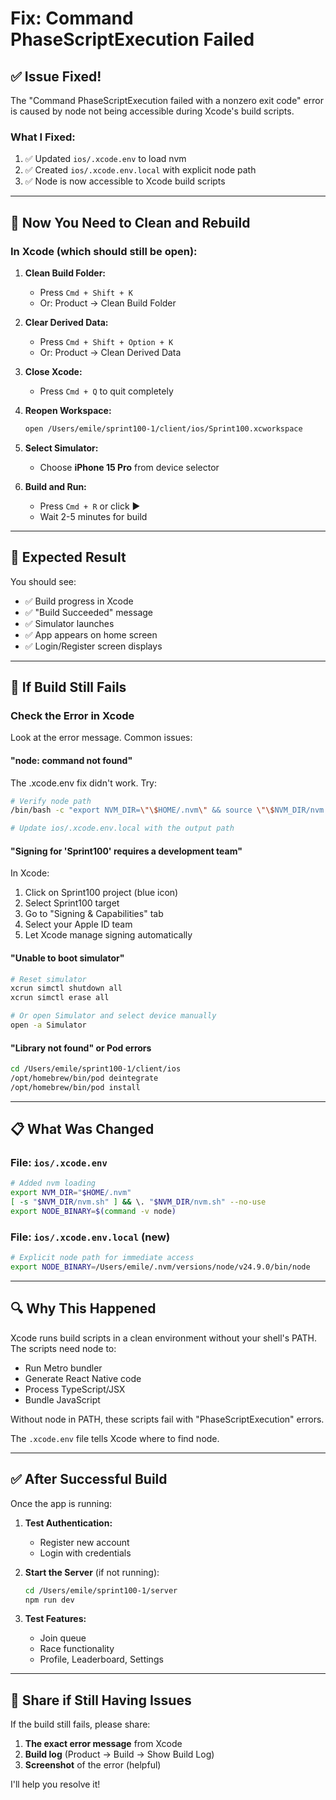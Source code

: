 # Fix: Command PhaseScriptExecution Failed

## ✅ Issue Fixed!

The "Command PhaseScriptExecution failed with a nonzero exit code" error is caused by node not being accessible during Xcode's build scripts.

### What I Fixed:
1. ✅ Updated `ios/.xcode.env` to load nvm
2. ✅ Created `ios/.xcode.env.local` with explicit node path
3. ✅ Node is now accessible to Xcode build scripts

---

## 🔄 Now You Need to Clean and Rebuild

### In Xcode (which should still be open):

1. **Clean Build Folder:**
   - Press `Cmd + Shift + K`
   - Or: Product → Clean Build Folder

2. **Clear Derived Data:**
   - Press `Cmd + Shift + Option + K`
   - Or: Product → Clean Derived Data

3. **Close Xcode:**
   - Press `Cmd + Q` to quit completely

4. **Reopen Workspace:**
   ```bash
   open /Users/emile/sprint100-1/client/ios/Sprint100.xcworkspace
   ```

5. **Select Simulator:**
   - Choose **iPhone 15 Pro** from device selector

6. **Build and Run:**
   - Press `Cmd + R` or click ▶️
   - Wait 2-5 minutes for build

---

## 🎯 Expected Result

You should see:
- ✅ Build progress in Xcode
- ✅ "Build Succeeded" message
- ✅ Simulator launches
- ✅ App appears on home screen
- ✅ Login/Register screen displays

---

## 🐛 If Build Still Fails

### Check the Error in Xcode

Look at the error message. Common issues:

#### "node: command not found"
The .xcode.env fix didn't work. Try:
```bash
# Verify node path
/bin/bash -c "export NVM_DIR=\"\$HOME/.nvm\" && source \"\$NVM_DIR/nvm.sh\" && which node"

# Update ios/.xcode.env.local with the output path
```

#### "Signing for 'Sprint100' requires a development team"
In Xcode:
1. Click on Sprint100 project (blue icon)
2. Select Sprint100 target
3. Go to "Signing & Capabilities" tab
4. Select your Apple ID team
5. Let Xcode manage signing automatically

#### "Unable to boot simulator"
```bash
# Reset simulator
xcrun simctl shutdown all
xcrun simctl erase all

# Or open Simulator and select device manually
open -a Simulator
```

#### "Library not found" or Pod errors
```bash
cd /Users/emile/sprint100-1/client/ios
/opt/homebrew/bin/pod deintegrate
/opt/homebrew/bin/pod install
```

---

## 📋 What Was Changed

### File: `ios/.xcode.env`
```bash
# Added nvm loading
export NVM_DIR="$HOME/.nvm"
[ -s "$NVM_DIR/nvm.sh" ] && \. "$NVM_DIR/nvm.sh" --no-use
export NODE_BINARY=$(command -v node)
```

### File: `ios/.xcode.env.local` (new)
```bash
# Explicit node path for immediate access
export NODE_BINARY=/Users/emile/.nvm/versions/node/v24.9.0/bin/node
```

---

## 🔍 Why This Happened

Xcode runs build scripts in a clean environment without your shell's PATH. The scripts need node to:
- Run Metro bundler
- Generate React Native code
- Process TypeScript/JSX
- Bundle JavaScript

Without node in PATH, these scripts fail with "PhaseScriptExecution" errors.

The `.xcode.env` file tells Xcode where to find node.

---

## ✅ After Successful Build

Once the app is running:

1. **Test Authentication:**
   - Register new account
   - Login with credentials

2. **Start the Server** (if not running):
   ```bash
   cd /Users/emile/sprint100-1/server
   npm run dev
   ```

3. **Test Features:**
   - Join queue
   - Race functionality
   - Profile, Leaderboard, Settings

---

## 📝 Share if Still Having Issues

If the build still fails, please share:

1. **The exact error message** from Xcode
2. **Build log** (Product → Build → Show Build Log)
3. **Screenshot** of the error (helpful)

I'll help you resolve it!


